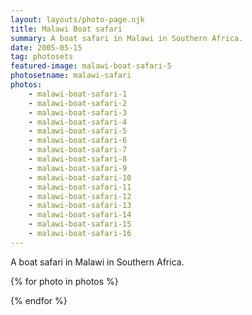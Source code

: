 ```yaml
---
layout: layouts/photo-page.njk
title: Malawi Boat safari
summary: A boat safari in Malawi in Southern Africa.
date: 2005-05-15
tag: photosets
featured-image: malawi-boat-safari-5
photosetname: malawi-safari
photos:
    - malawi-boat-safari-1
    - malawi-boat-safari-2
    - malawi-boat-safari-3
    - malawi-boat-safari-4
    - malawi-boat-safari-5
    - malawi-boat-safari-6
    - malawi-boat-safari-7
    - malawi-boat-safari-8
    - malawi-boat-safari-9
    - malawi-boat-safari-10
    - malawi-boat-safari-11
    - malawi-boat-safari-12
    - malawi-boat-safari-13
    - malawi-boat-safari-14
    - malawi-boat-safari-15
    - malawi-boat-safari-16
---
```


A boat safari in Malawi in Southern Africa.

<div class="photo-grid">
{% for photo in photos %}

<div>
<img src="/images/photos/{{ photosetname }}/{{ photo }}.jpg" class="gallery__img" alt="" title="" />
</div>

{% endfor %}
</div>
